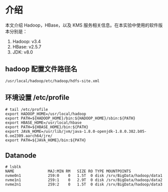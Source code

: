 # 介绍

本文介绍 Hadoop，HBase，以及 KMS 服务相关信息。在本实验中使用的软件版本分别是：

1. Hadoop: v3.4
2. HBase: v2.5.7
3. JDK: v8.0

## hadoop 配置文件路径名

    /usr/local/hadoop/etc/hadoop/hdfs-site.xml

## 环境设置 /etc/profile

    # tail /etc/profile
    export HADOOP_HOME=/usr/local/hadoop
    export PATH=${HADOOP_HOME}/bin:${HADOOP_HOME}/sbin:${PATH}
    export HBASE_HOME=/usr/local/hbase
    export PATH=${HBASE_HOME}/bin:${PATH}
    export JAVA_HOME=/usr/lib/jvm/java-1.8.0-openjdk-1.8.0.382.b05-6.oe2309.aarch64/jre/
    export PATH=${JAVA_HOME}/bin:${PATH}

## Datanode

    # lsblk
    NAME               MAJ:MIN RM   SIZE RO TYPE MOUNTPOINTS
    nvme0n1            259:0    0   1.5T  0 disk /srv/BigData/hadoop/data1
    nvme1n1            259:1    0   2.9T  0 disk /srv/BigData/hadoop/data2
    nvme2n1            259:2    0   1.5T  0 disk /srv/BigData/hadoop/data3
